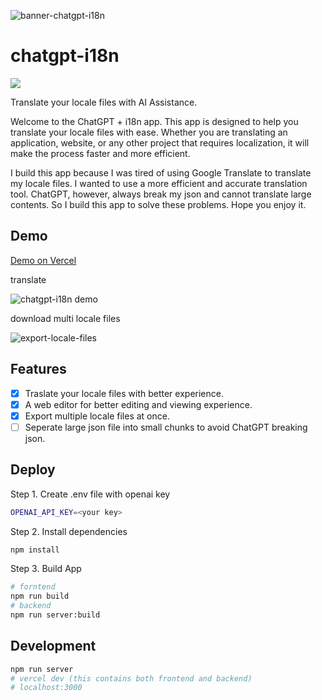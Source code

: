 ![banner-chatgpt-i18n](https://user-images.githubusercontent.com/22167673/224081173-474ac863-a01f-49e7-be57-f02afcd92889.png)


# chatgpt-i18n

![](https://img.shields.io/github/actions/workflow/status/ObservedObserver/chatgpt-i18n/auto-build.yml)

Translate your locale files with AI Assistance.

Welcome to the ChatGPT + i18n app. This app is designed to help you translate your locale files with ease. Whether you are translating an application, website, or any other project that requires localization, it will make the process faster and more efficient.

I build this app because I was tired of using Google Translate to translate my locale files. I wanted to use a more efficient and accurate translation tool. ChatGPT, however, always break my json and cannot translate large contents. So I build this app to solve these problems. Hope you enjoy it.

## Demo

[Demo on Vercel](https://chatgpt-i18n.vercel.app/)

translate

![chatgpt-i18n demo](https://user-images.githubusercontent.com/22167673/224073144-558b3cf5-a7e5-4351-a394-5821c90f0ba9.png)

download multi locale files

![export-locale-files](https://user-images.githubusercontent.com/22167673/224073592-77bffd43-7422-40d2-984d-cfe95079ceb0.png)




## Features
- [x] Traslate your locale files with better experience.
- [x] A web editor for better editing and viewing experience.
- [x] Export multiple locale files at once.
- [ ] Seperate large json file into small chunks to avoid ChatGPT breaking json.

## Deploy

Step 1. Create .env file with openai key
```bash
OPENAI_API_KEY=<your key>
```

Step 2. Install dependencies
```bash
npm install
```


Step 3. Build App

```bash
# forntend
npm run build
# backend
npm run server:build
```

## Development

```bash
npm run server
# vercel dev (this contains both frontend and backend)
# localhost:3000
```
